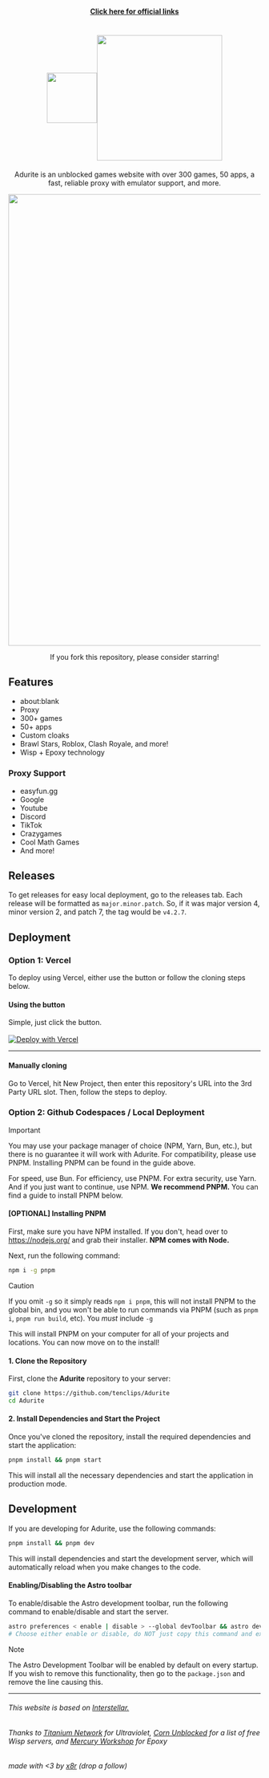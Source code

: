 
<h4 align="center"><a href="links.md"> Click here for official links </a></h4>
<h1 align="center"><img src="public/assets/media/icons/favicon.png" height="100px" align="center"></img><img></img><img src="name.png" height="250px" align="center"></img></h1>
<p align="center">Adurite is an unblocked games website with over 300 games, 50 apps, a fast, reliable proxy with emulator support, and more.</p>
<p align="center"><img src="fullpage.png" width="900px"></img></p>
<p align="center">If you fork this repository, please consider starring!</p>

## Features
* about:blank
* Proxy
* 300+ games
* 50+ apps
* Custom cloaks
* Brawl Stars, Roblox, Clash Royale, and more!
* Wisp + Epoxy technology

### Proxy Support
* easyfun.gg
* Google
* Youtube
* Discord
* TikTok
* Crazygames
* Cool Math Games
* And more!

## Releases
To get releases for easy local deployment, go to the releases tab. Each release will be formatted as `major.minor.patch`. So, if it was major version 4, minor version 2, and patch 7, the tag would be `v4.2.7`.

## Deployment

### Option 1: Vercel
To deploy using Vercel, either use the button or follow the cloning steps below.

#### Using the button
Simple, just click the button. <br><br>
[![Deploy with Vercel](https://vercel.com/button)](https://vercel.com/new/clone?repository-url=https%3A%2F%2Fgithub.com%2Ftenclips%2FAdurite&project-name=adurite&repository-name=Adurite&demo-title=Adurite&demo-description=A%20Vercel-deployed%20Adurite%20website.&demo-url=https%3A%2F%2Fuseadurite.vercel.app%2F&demo-image=https%3A%2F%2Favatars.githubusercontent.com%2Fu%2F185982685%3Fs%3D200%26v%3D4)

<hr>

#### Manually cloning
Go to Vercel, hit New Project, then enter this repository's URL into the 3rd Party URL slot. Then, follow the steps to deploy.

### Option 2: Github Codespaces / Local Deployment

> [!IMPORTANT]
> You may use your package manager of choice (NPM, Yarn, Bun, etc.), but there is no guarantee it will work with Adurite. For compatibility, please use PNPM. Installing PNPM can be found in the guide above.
>
> For speed, use Bun. For efficiency, use PNPM. For extra security, use Yarn. And if you just want to continue, use NPM. **We recommend PNPM.**
> You can find a guide to install PNPM below.

#### [OPTIONAL] Installing PNPM

First, make sure you have NPM installed. If you don't, head over to https://nodejs.org/ and grab their installer. **NPM comes with Node.**

Next, run the following command:

```bash
npm i -g pnpm
```

> [!CAUTION]
> If you omit `-g` so it simply reads `npm i pnpm`, this will not install PNPM to the global bin, and you won't be able to run commands via PNPM (such as `pnpm i`, `pnpm run build`, etc). You *must* include `-g`

This will install PNPM on your computer for all of your projects and locations. You can now move on to the install!
#### 1. Clone the Repository

First, clone the **Adurite** repository to your server:

```bash
git clone https://github.com/tenclips/Adurite
cd Adurite
```

#### 2. Install Dependencies and Start the Project

Once you've cloned the repository, install the required dependencies and start the application:

```bash
pnpm install && pnpm start
```

This will install all the necessary dependencies and start the application in production mode.

## Development

If you are developing for Adurite, use the following commands:

```bash
pnpm install && pnpm dev
```

This will install dependencies and start the development server, which will automatically reload when you make changes to the code.

#### Enabling/Disabling the Astro toolbar

To enable/disable the Astro development toolbar, run the following command to enable/disable and start the server.

```bash
astro preferences < enable | disable > --global devToolbar && astro dev 
# Choose either enable or disable, do NOT just copy this command and execute.
```

> [!NOTE]
> The Astro Development Toolbar will be enabled by default on every startup. If you wish to remove this functionality, then go to the `package.json` and remove the line causing this.

<hr>

###### This website is based on <a href="https://github.com/UseInterstellar/Interstellar-Astro">Interstellar.</a>

###### Thanks to <a href="https://github.com/titaniumnetwork-dev/">Titanium Network</a> for Ultraviolet, <a href="https://github.com/corn-unblocked/">Corn Unblocked</a> for a list of free Wisp servers, and <a href="https://github.com/mercuryworkshop/">Mercury Workshop</a> for Epoxy

###### made with <3 by <a href="https://github.com/x8rr">x8r</a> (drop a follow)
